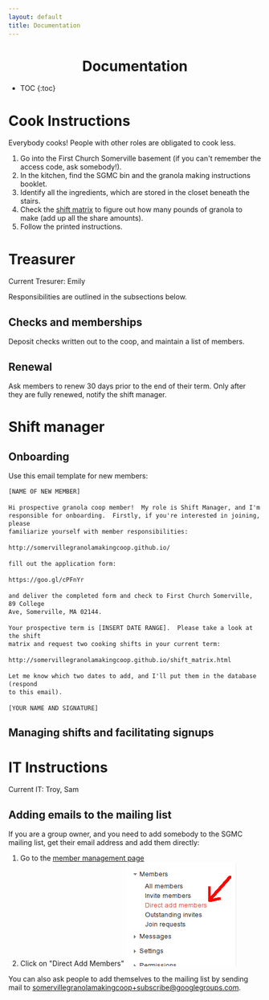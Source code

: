 ```yaml
---
layout: default
title: Documentation
---
```


<h1 style="text-align:center">Documentation</h1>

* TOC
{:toc}

Cook Instructions
=================

Everybody cooks!  People with other roles are obligated to cook less.

1. Go into the First Church Somerville basement (if you can't remember the access code, ask somebody!).
1. In the kitchen, find the SGMC bin and the granola making instructions booklet.
3. Identify all the ingredients, which are stored in the closet beneath the stairs.
2. Check the <a href="/shift_matrix.html">shift matrix</a> to figure out how many pounds of granola to make (add up all the share amounts).
3. Follow the printed instructions.

Treasurer
=========

Current Tresurer: Emily

Responsibilities are outlined in the subsections below.

Checks and memberships
----------------------

Deposit checks written out to the coop, and maintain a list of members.

Renewal
-------

Ask members to renew 30 days prior to the end of their term.  Only after they
are fully renewed, notify the shift manager.

Shift manager
=============

Onboarding
----------

Use this email template for new members:

```
[NAME OF NEW MEMBER]

Hi prospective granola coop member!  My role is Shift Manager, and I'm
responsible for onboarding.  Firstly, if you're interested in joining, please
familiarize yourself with member responsibilities:

http://somervillegranolamakingcoop.github.io/

fill out the application form:

https://goo.gl/cPFnYr

and deliver the completed form and check to First Church Somerville, 89 College
Ave, Somerville, MA 02144.

Your prospective term is [INSERT DATE RANGE].  Please take a look at the shift
matrix and request two cooking shifts in your current term:

http://somervillegranolamakingcoop.github.io/shift_matrix.html

Let me know which two dates to add, and I'll put them in the database (respond
to this email).

[YOUR NAME AND SIGNATURE]
```

Managing shifts and facilitating signups
----------------------------------------

IT Instructions
===============

Current IT: Troy, Sam

Adding emails to the mailing list
---------------------------------

If you are a group owner, and you need to add somebody to the SGMC mailing
list, get their email address and add them directly:

1. Go to the [member management page](https://groups.google.com/forum/#!managemembers/somervillegranolamakingcoop/members/active)
2. Click on "Direct Add Members" !["Direct Add Members" button](direct_add_members.png "Direct Add Members button")

You can also ask people to add themselves to the mailing list by sending mail
to <somervillegranolamakingcoop+subscribe@googlegroups.com>.
